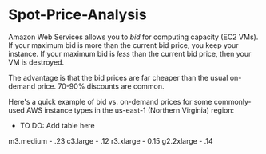 Spot-Price-Analysis
===================

Amazon Web Services allows you to *bid* for computing capacity (EC2 VMs). If your maximum bid is more than the current bid price, you keep your instance. If your maximum bid is *less* than the current bid price, then your VM is destroyed.

The advantage is that the bid prices are far cheaper than the usual on-demand price. 70-90% discounts are common.

Here's a quick example of bid vs. on-demand prices for some commonly-used AWS instance types in the us-east-1 (Northern Virginia) region:

* TO DO: Add table here

m3.medium - .23
c3.large - .12
r3.xlarge - 0.15
g2.2xlarge - .14
